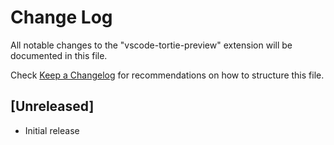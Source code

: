 # Change Log

All notable changes to the "vscode-tortie-preview" extension will be documented in this file.

Check [Keep a Changelog](http://keepachangelog.com/) for recommendations on how to structure this file.

## [Unreleased]

- Initial release